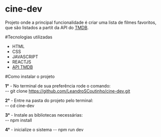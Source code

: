 # cine-dev

Projeto onde a principal funcionalidade é criar uma lista de filmes favoritos, que são listados a partit da API do [TMDB](<https://www.themoviedb.org/documentation/api>).

#Tecnologias utilizadas

* HTML
* CSS
* JAVASCRIPT
* REACTJS
* [API TMDB](<https://www.themoviedb.org/documentation/api>)

#Como instalar o projeto

**1°** - No terminal de sua preferência rode o comando:<br/>
-- git clone https://github.com/LeandroSCoutinho/cine-dev.git


**2°** - Entre na pasta do projeto pelo terminal:<br/>
-- cd cine-dev

**3°** - Instale as bibliotecas necessárias:<br/>
-- npm install

**4°** - inicialize o sistema
-- npm run dev



